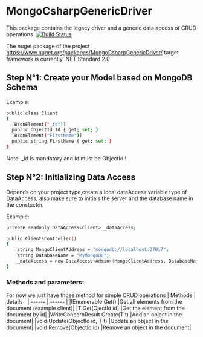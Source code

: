 # MongoCsharpGenericDriver
This package contains the legacy driver and a generic data access of CRUD operations.
[![Build Status](https://travis-ci.org/joemccann/dillinger.svg?branch=master)](https://travis-ci.org/joemccann/dillinger)

The nuget package of the project
https://www.nuget.org/packages/MongoCsharpGenericDriver/
target framework is currently .NET Standard 2.0


## Step N°1: Create your Model based on MongoDB Schema
Example:
```sh
public class Client
{
  [BsonElement("_id")]
  public ObjectId Id { get; set; }
  [BsonElement("FirstName")]
  public string FirstName { get; set; }
}
```
Note: _id is mandatory and Id must be ObjectId !

## Step N°2: Initializing Data Access

Depends on your project type,create a local dataAccess variable type of DataAccess<T>, also make sure to initials the server and the database name in the constuctor.

Example:
```sh
private readonly DataAccess<Client> _dataAccess;

public ClientsController()
{
    string MongoClientAddress = "mongodb://localhost:27017";
    string DatabaseName = "MyMongoDB";
    _dataAccess = new DataAccess<Admin>(MongoClientAddress, DatabaseName);
}
```
### Methods and parameters:
For now we just have those method for simple CRUD operations
| Methods | details |
| ------ | ------ |
|IEnumerable<T> Get() |Get all elements from the document (example client)|
|T Get(OjectId id) |Get the element from the document by id|
|WriteConcernResult Create(T t) |Add an object in the document|
|void Update(ObjectId id, T t) |Update an object in the document|
|void Remove(ObjectId id) |Remove an object in the document|


